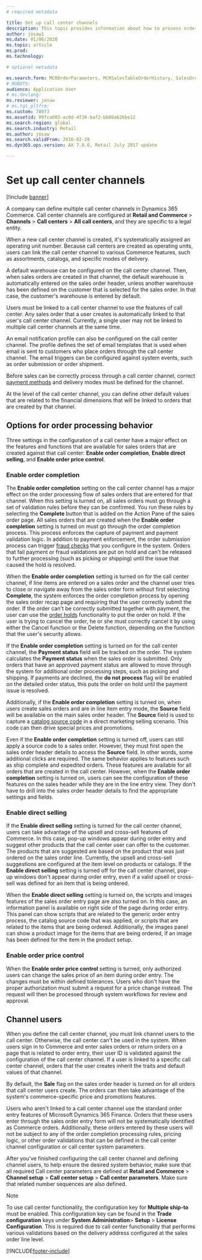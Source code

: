 ```yaml
---
# required metadata

title: Set up call center channels
description: This topic provides information about how to process orders for call centers by using Dynamics 365 Commerce.
author: josaw1
ms.date: 01/06/2020
ms.topic: article
ms.prod: 
ms.technology: 

# optional metadata

ms.search.form: MCROrderParameters, MCRSalesTableOrderHistory, SalesOrderProcessingWorkspace
# ROBOTS: 
audience: Application User
# ms.devlang: 
ms.reviewer: josaw
# ms.tgt_pltfrm: 
ms.custom: 78973
ms.assetid: 09fca083-ac0d-4f30-baf2-bb00a626be12
ms.search.region: global
ms.search.industry: Retail
ms.author: josaw
ms.search.validFrom: 2016-02-28
ms.dyn365.ops.version: AX 7.0.0, Retail July 2017 update

---
```


# Set up call center channels

[!include [banner](includes/banner.md)]

A company can define multiple call center channels in Dynamics 365 Commerce. Call center channels are configured at **Retail and Commerce** \> **Channels** \> **Call centers** \> **All call centers**, and they are specific to a legal entity.

When a new call center channel is created, it's systematically assigned an operating unit number. Because call centers are created as operating units, users can link the call center channel to various Commerce features, such as assortments, catalogs, and specific modes of delivery.

A default warehouse can be configured on the call center channel. Then, when sales orders are created in that channel, the default warehouse is automatically entered on the sales order header, unless another warehouse has been defined on the customer that is selected for the sales order. In that case, the customer's warehouse is entered by default.

Users must be linked to a call center channel to use the features of call center. Any sales order that a user creates is automatically linked to that user's call center channel. Currently, a single user may not be linked to multiple call center channels at the same time.

An email notification profile can also be configured on the call center channel. The profile defines the set of email templates that is used when email is sent to customers who place orders through the call center channel. The email triggers can be configured against system events, such as order submission or order shipment.

Before sales can be correctly process through a call center channel, correct [payment methods](/dynamics365/unified-operations/retail/work-with-payments) and delivery modes must be defined for the channel.

At the level of the call center channel, you can define other default values that are related to the financial dimensions that will be linked to orders that are created by that channel.

## Options for order processing behavior

Three settings in the configuration of a call center have a major effect on the features and functions that are available for sales orders that are created against that call center: **Enable order completion**, **Enable direct selling**, and **Enable order price control**.

### Enable order completion

The **Enable order completion** setting on the call center channel has a major effect on the order processing flow of sales orders that are entered for that channel. When this setting is turned on, all sales orders must go through a set of validation rules before they can be confirmed. You run these rules by selecting the **Complete** button that is added on the Action Pane of the sales order page. All sales orders that are created when the **Enable order completion** setting is turned on must go through the order completion process. This process enforces the capture of payment and payment validation logic. In addition to payment enforcement, the order submission process can trigger [fraud checks](/dynamics365/unified-operations/retail/set-up-fraud-alerts) that you configure in the system. Orders that fail payment or fraud validations are put on hold and can't be released to further processing (such as picking or shipping) until the issue that caused the hold is resolved.

When the **Enable order completion** setting is turned on for the call center channel, if line items are entered on a sales order and the channel user tries to close or navigate away from the sales order form without first selecting **Complete**, the system enforces the order completion process by opening the sales order recap page and requiring that the user correctly submit the order. If the order can't be correctly submitted together with payment, the user can use the [order holds](/dynamics365/unified-operations/retail/work-with-order-holds) functionality to put the order on hold. If the user is trying to cancel the order, he or she must correctly cancel it by using either the Cancel function or the Delete function, depending on the function that the user's security allows.

If the **Enable order completion** setting is turned on for the call center channel, the **Payment status** field will be tracked on the order. The system calculates the **Payment status** when the sales order is submitted. Only orders that have an approved payment status are allowed to move through the system for additional order processing steps, such as picking and shipping. If payments are declined, the **do not process** flag will be enabled on the detailed order status, this puts the order on hold until the payment issue is resolved.

Additionally, if the **Enable order completion** setting is turned on, when users create sales orders and are in line item entry mode, the **Source** field will be available on the main sales order header. The **Source** field is used to capture a [catalog source code](/dynamics365/unified-operations/retail/call-center-catalogs) in a direct marketing selling scenario. This code can then drive special prices and promotions.

Even if the **Enable order completion** setting is turned off, users can still apply a source code to a sales order. However, they must first open the sales order header details to access the **Source** field. In other words, some additional clicks are required. The same behavior applies to features such as ship complete and expedited orders. These features are available for all orders that are created in the call center. However, when the **Enable order completion** setting is turned on, users can see the configuration of these features on the sales header while they are in the line entry view. They don't have to drill into the sales order header details to find the appropriate settings and fields.

### Enable direct selling

If the **Enable direct selling** setting is turned for the call center channel, users can take advantage of the upsell and cross-sell features of Commerce. In this case, pop-up windows appear during order entry and suggest other products that the call center user can offer to the customer. The products that are suggested are based on the product that was just ordered on the sales order line. Currently, the upsell and cross-sell suggestions are configured at the item level on products or catalogs. If the **Enable direct selling** setting is turned off for the call center channel, pop-up windows don't appear during order entry, even if a valid upsell or cross-sell was defined for an item that is being ordered.

When the **Enable direct selling** setting is turned on, the scripts and images features of the sales order entry page are also turned on. In this case, an information panel is available on right side of the page during order entry. This panel can show scripts that are related to the generic order entry process, the catalog source code that was applied, or scripts that are related to the items that are being ordered. Additionally, the images panel can show a product image for the items that are being ordered, if an image has been defined for the item in the product setup.

### Enable order price control

When the **Enable order price control** setting is turned, only authorized users can change the sales price of an item during order entry. The changes must be within defined tolerances. Users who don't have the proper authorization must submit a request for a price change instead. The request will then be processed through system workflows for review and approval.

## Channel users

When you define the call center channel, you must link channel users to the call center. Otherwise, the call center can't be used in the system. When users sign in to Commerce and enter sales orders or return orders on a page that is related to order entry, their user ID is validated against the configuration of the call center channel. If a user is linked to a specific call center channel, orders that the user creates inherit the traits and default values of that channel.

By default, the **Sale** flag on the sales order header is turned on for all orders that call center users create. The orders can then take advantage of the system's commerce-specific price and promotions features.


Users who aren't linked to a call center channel use the standard order entry features of Microsoft Dynamics 365 Finance. Orders that these users enter through the sales order entry form will not be systematically identified as Commerce orders. Additionally, these orders entered by these users will not be subject to any of the order completion processing rules, pricing logic, or other order validations that can be defined in the call center channel configuration or call center system parameters.

After you've finished configuring the call center channel and defining channel users, to help ensure the desired system behavior, make sure that all required Call center parameters are defined at **Retail and Commerce** \> **Channel setup** \> **Call center setup** \> **Call center parameters**. Make sure that related number sequences are also defined.

> [!NOTE]
> To use call center functionality, the configuration key for **Multiple ship-to** must be enabled. This configuration key can be found in the **Trade configuration** keys under **System Administration**\> **Setup** \> **License Configuration**. This is required due to call center functionality that performs various validations based on the delivery address configured at the sales order line level. 



[!INCLUDE[footer-include](../includes/footer-banner.md)]